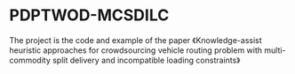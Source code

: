 # PDPTWOD-MCSDILC
The project is the code and example of the paper 《Knowledge-assist heuristic approaches for crowdsourcing vehicle routing problem with multi-commodity split delivery and incompatible loading constraints》
